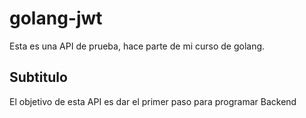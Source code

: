# golang-jwt

Esta es una API de prueba, hace parte de mi curso de golang.

## Subtitulo

El objetivo de esta API es dar el primer paso para programar Backend
